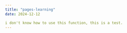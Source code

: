 ```yaml
---
title: "pages-learning"
date: 2024-12-12

i don't know how to use this function, this is a test.
---
```

